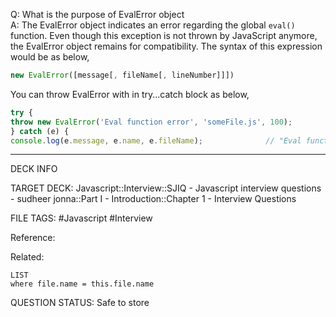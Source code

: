 Q: What is the purpose of EvalError object  
A: The EvalError object indicates an error regarding the global `eval()` function. Even though this exception is not thrown by JavaScript anymore, the EvalError object remains for compatibility. The syntax of this expression would be as below,
```javascript
new EvalError([message[, fileName[, lineNumber]]])
```
You can throw EvalError with in try...catch block as below,
```javascript
try {
throw new EvalError('Eval function error', 'someFile.js', 100);
} catch (e) {
console.log(e.message, e.name, e.fileName);              // "Eval function error", "EvalError", "someFile.js"
```
<!--ID: 1693596691757-->

---

DECK INFO

TARGET DECK: Javascript::Interview::SJIQ - Javascript interview questions - sudheer jonna::Part I - Introduction::Chapter 1 - Interview Questions

FILE TAGS: #Javascript #Interview

Reference:

Related:

```dataview
LIST
where file.name = this.file.name
```

QUESTION STATUS: Safe to store